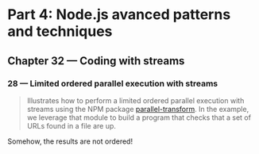 # Part 4: Node.js avanced patterns and techniques
## Chapter 32 &mdash; Coding with streams
### 28 &mdash; Limited ordered parallel execution with streams
> Illustrates how to perform a limited ordered parallel execution with streams using the NPM package [parallel-transform](https://www.npmjs.com/package/parallel-transform). In the example, we leverage that module to build a program that checks that a set of URLs found in a file are up.

Somehow, the results are not ordered!